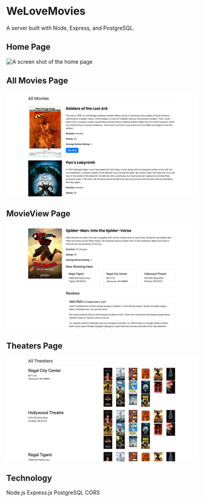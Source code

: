 # WeLoveMovies

A server built with Node, Express, and PostgreSQL. 

## Home Page
![A screen shot of the home page](/images/home.png)

## All Movies Page
![A screen shot of the All Movies Page](/images/allMovies.png)

## MovieView Page
![A screen shot of the Movie View Page](/images/movieView.png)

## Theaters Page
![A screen shot of the Theaters Page](/images/theaters.png)

## Technology

Node.js
Express.js
PostgreSQL
CORS
